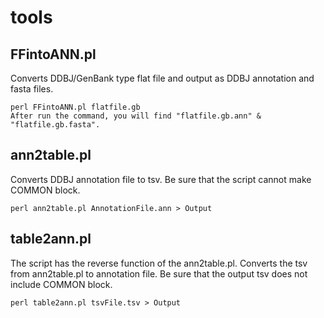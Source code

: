 # tools
## FFintoANN.pl
Converts DDBJ/GenBank type flat file and output as DDBJ annotation and fasta files.
```Shell
perl FFintoANN.pl flatfile.gb
After run the command, you will find "flatfile.gb.ann" & "flatfile.gb.fasta".
```
## ann2table.pl
Converts DDBJ annotation file to tsv. Be sure that the script cannot make COMMON block.
```Shell
perl ann2table.pl AnnotationFile.ann > Output
```
## table2ann.pl
The script has the reverse function of the ann2table.pl. Converts the tsv from ann2table.pl to annotation file. Be sure that the output tsv does not include COMMON block.
```Shell
perl table2ann.pl tsvFile.tsv > Output
```
